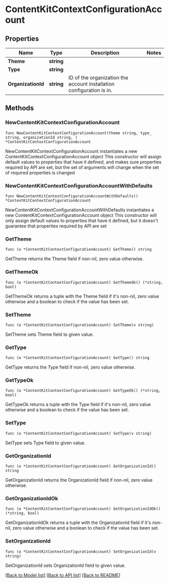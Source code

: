 # ContentKitContextConfigurationAccount

## Properties

Name | Type | Description | Notes
------------ | ------------- | ------------- | -------------
**Theme** | **string** |  | 
**Type** | **string** |  | 
**OrganizationId** | **string** | ID of the organization the account installation configuration is in. | 

## Methods

### NewContentKitContextConfigurationAccount

`func NewContentKitContextConfigurationAccount(theme string, type_ string, organizationId string, ) *ContentKitContextConfigurationAccount`

NewContentKitContextConfigurationAccount instantiates a new ContentKitContextConfigurationAccount object
This constructor will assign default values to properties that have it defined,
and makes sure properties required by API are set, but the set of arguments
will change when the set of required properties is changed

### NewContentKitContextConfigurationAccountWithDefaults

`func NewContentKitContextConfigurationAccountWithDefaults() *ContentKitContextConfigurationAccount`

NewContentKitContextConfigurationAccountWithDefaults instantiates a new ContentKitContextConfigurationAccount object
This constructor will only assign default values to properties that have it defined,
but it doesn't guarantee that properties required by API are set

### GetTheme

`func (o *ContentKitContextConfigurationAccount) GetTheme() string`

GetTheme returns the Theme field if non-nil, zero value otherwise.

### GetThemeOk

`func (o *ContentKitContextConfigurationAccount) GetThemeOk() (*string, bool)`

GetThemeOk returns a tuple with the Theme field if it's non-nil, zero value otherwise
and a boolean to check if the value has been set.

### SetTheme

`func (o *ContentKitContextConfigurationAccount) SetTheme(v string)`

SetTheme sets Theme field to given value.


### GetType

`func (o *ContentKitContextConfigurationAccount) GetType() string`

GetType returns the Type field if non-nil, zero value otherwise.

### GetTypeOk

`func (o *ContentKitContextConfigurationAccount) GetTypeOk() (*string, bool)`

GetTypeOk returns a tuple with the Type field if it's non-nil, zero value otherwise
and a boolean to check if the value has been set.

### SetType

`func (o *ContentKitContextConfigurationAccount) SetType(v string)`

SetType sets Type field to given value.


### GetOrganizationId

`func (o *ContentKitContextConfigurationAccount) GetOrganizationId() string`

GetOrganizationId returns the OrganizationId field if non-nil, zero value otherwise.

### GetOrganizationIdOk

`func (o *ContentKitContextConfigurationAccount) GetOrganizationIdOk() (*string, bool)`

GetOrganizationIdOk returns a tuple with the OrganizationId field if it's non-nil, zero value otherwise
and a boolean to check if the value has been set.

### SetOrganizationId

`func (o *ContentKitContextConfigurationAccount) SetOrganizationId(v string)`

SetOrganizationId sets OrganizationId field to given value.



[[Back to Model list]](../README.md#documentation-for-models) [[Back to API list]](../README.md#documentation-for-api-endpoints) [[Back to README]](../README.md)


